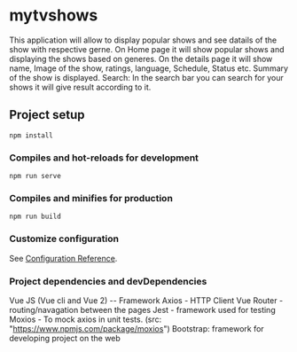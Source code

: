 # mytvshows
This application will allow to display popular shows and see datails of the show with respective gerne.
On Home page it will show popular shows and displaying the shows based on generes.
On the details page it will show name, Image of the show, ratings, language, Schedule, Status etc. Summary of the show is displayed.
Search: In the search bar you can search for your shows it will give result according to it.
## Project setup
```
npm install
```

### Compiles and hot-reloads for development
```
npm run serve
```

### Compiles and minifies for production
```
npm run build
```

### Customize configuration
See [Configuration Reference](https://cli.vuejs.org/config/).

### Project dependencies and devDependencies 
Vue JS (Vue cli and Vue 2) -- Framework
Axios - HTTP Client
Vue Router - routing/navagation between the pages
Jest - framework used for testing
Moxios - To mock axios in unit tests. (src: "https://www.npmjs.com/package/moxios")
Bootstrap: framework for developing project on the web
